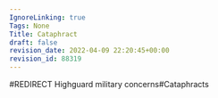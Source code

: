 ```yaml
---
IgnoreLinking: true
Tags: None
Title: Cataphract
draft: false
revision_date: 2022-04-09 22:20:45+00:00
revision_id: 88319
---
```


#REDIRECT Highguard military concerns#Cataphracts